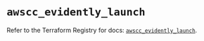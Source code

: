 # `awscc_evidently_launch`

Refer to the Terraform Registry for docs: [`awscc_evidently_launch`](https://registry.terraform.io/providers/hashicorp/awscc/0.70.0/docs/resources/evidently_launch).
